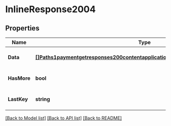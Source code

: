 # InlineResponse2004

## Properties
Name | Type | Description | Notes
------------ | ------------- | ------------- | -------------
**Data** | [**[]Paths1paymentgetresponses200contentapplication1jsonschemapropertiesdataitems**](#/paths/~1payment/get/responses/200/content/application~1json/schema/properties/data/items.md) |  | [optional] [default to null]
**HasMore** | **bool** |  | [optional] [default to null]
**LastKey** | **string** |  | [optional] [default to null]

[[Back to Model list]](../README.md#documentation-for-models) [[Back to API list]](../README.md#documentation-for-api-endpoints) [[Back to README]](../README.md)

